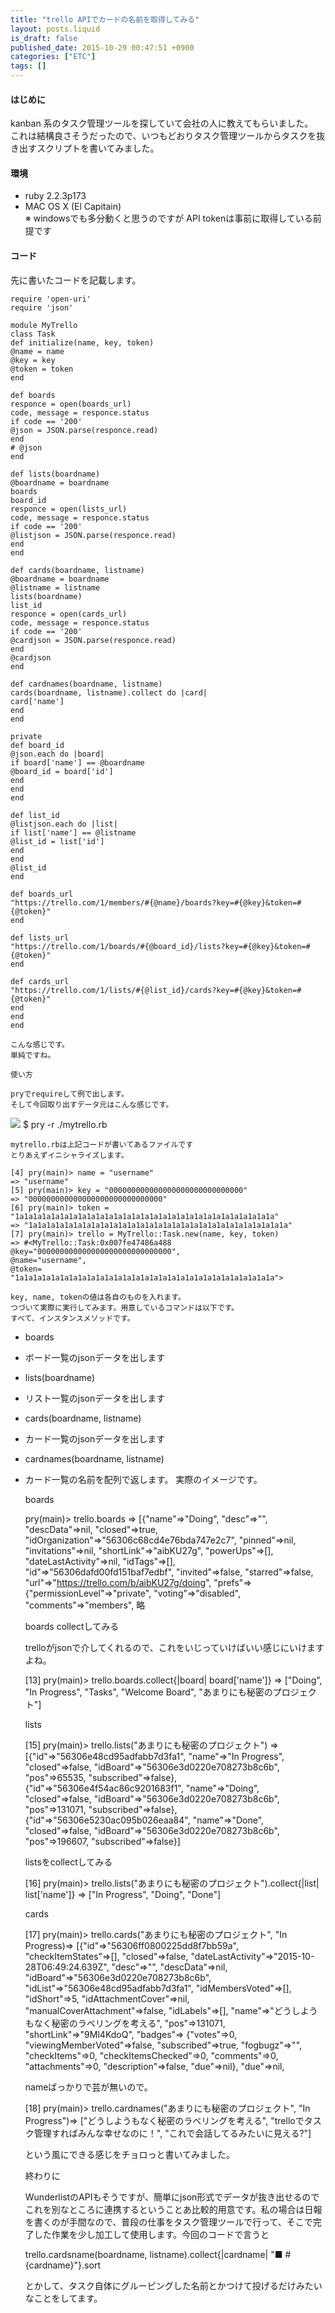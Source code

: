 ```yaml
---
title: "trello APIでカードの名前を取得してみる"
layout: posts.liquid
is_draft: false
published_date: 2015-10-29 00:47:51 +0900
categories: ["ETC"]
tags: []
---
```


#### はじめに
kanban 系のタスク管理ツールを探していて会社の人に教えてもらいました。  
これは結構良さそうだったので、いつもどおりタスク管理ツールからタスクを抜き出すスクリプトを書いてみました。

#### 環境
- ruby 2.2.3p173
- MAC OS X (El Capitain)  
※ windowsでも多分動くと思うのですが
API tokenは事前に取得している前提です

#### コード
先に書いたコードを記載します。

    require 'open-uri'
    require 'json'

    module MyTrello
    class Task
    def initialize(name, key, token)
    @name = name
    @key = key
    @token = token
    end

    def boards
    responce = open(boards_url)
    code, message = responce.status
    if code == '200'
    @json = JSON.parse(responce.read)
    end
    # @json
    end

    def lists(boardname)
    @boardname = boardname
    boards
    board_id
    responce = open(lists_url)
    code, message = responce.status
    if code == '200'
    @listjson = JSON.parse(responce.read)
    end
    end

    def cards(boardname, listname)
    @boardname = boardname
    @listname = listname
    lists(boardname)
    list_id
    responce = open(cards_url)
    code, message = responce.status
    if code == '200'
    @cardjson = JSON.parse(responce.read)
    end
    @cardjson
    end

    def cardnames(boardname, listname)
    cards(boardname, listname).collect do |card|
    card['name']
    end
    end

    private
    def board_id
    @json.each do |board|
    if board['name'] == @boardname
    @board_id = board['id']
    end
    end
    end

    def list_id
    @listjson.each do |list|
    if list['name'] == @listname
    @list_id = list['id']
    end
    end
    @list_id
    end

    def boards_url
    "https://trello.com/1/members/#{@name}/boards?key=#{@key}&token=#{@token}"
    end

    def lists_url
    "https://trello.com/1/boards/#{@board_id}/lists?key=#{@key}&token=#{@token}"
    end

    def cards_url
    "https://trello.com/1/lists/#{@list_id}/cards?key=#{@key}&token=#{@token}"
    end
    end
    end

    こんな感じです。
    単純ですね。

    使い方

    pryでrequireして例で出します。
    そして今回取り出すデータ元はこんな感じです。

 <img class="in_article" src="/public/images/2017/09/abbd7-0mlfz4qkpvbz38wzc.png">    $ pry -r ./mytrello.rb

    mytrello.rbは上記コードが書いてあるファイルです
    とりあえずイニシャライズします。

    [4] pry(main)> name = "username"
    => "username"
    [5] pry(main)> key = "000000000000000000000000000000"
    => "000000000000000000000000000000"
    [6] pry(main)> token = "1a1a1a1a1a1a1a1a1a1a1a1a1a1a1a1a1a1a1a1a1a1a1a1a1a1a1a1a1a"
    => "1a1a1a1a1a1a1a1a1a1a1a1a1a1a1a1a1a1a1a1a1a1a1a1a1a1a1a1a1a"
    [7] pry(main)> trello = MyTrello::Task.new(name, key, token)
    => #<MyTrello::Task:0x007fe47486a488
    @key="000000000000000000000000000000",
    @name="username",
    @token=
    "1a1a1a1a1a1a1a1a1a1a1a1a1a1a1a1a1a1a1a1a1a1a1a1a1a1a1a1a1a">

    key, name, tokenの値は各自のものを入れます。
    つづいて実際に実行してみます。用意しているコマンドは以下です。
    すべて、インスタンスメソッドです。

- boards
- ボード一覧のjsonデータを出します
- lists(boardname)
- リスト一覧のjsonデータを出します
- cards(boardname, listname)
- カード一覧のjsonデータを出します
- cardnames(boardname, listname)
- カード一覧の名前を配列で返します。
    実際のイメージです。

    boards

    pry(main)> trello.boards
    => [{"name"=>"Doing",
    "desc"=>"",
    "descData"=>nil,
    "closed"=>true,
    "idOrganization"=>"56306c68cd4e76bda747e2c7",
    "pinned"=>nil,
    "invitations"=>nil,
    "shortLink"=>"aibKU27g",
    "powerUps"=>[],
    "dateLastActivity"=>nil,
    "idTags"=>[],
    "id"=>"56306dafd00fd151baf7edbf",
    "invited"=>false,
    "starred"=>false,
    "url"=>"https://trello.com/b/aibKU27g/doing",
    "prefs"=>
    {"permissionLevel"=>"private",
    "voting"=>"disabled",
    "comments"=>"members",
    略

    boards collectしてみる

    trelloがjsonで介してくれるので、これをいじっていけばいい感じにいけますよね。

    [13] pry(main)> trello.boards.collect{|board| board['name']}
    => ["Doing",
    "In Progress",
    "Tasks",
    "Welcome Board",
    "あまりにも秘密のプロジェクト"]

    lists

    [15] pry(main)> trello.lists("あまりにも秘密のプロジェクト")
    => [{"id"=>"56306e48cd95adfabb7d3fa1",
    "name"=>"In Progress",
    "closed"=>false,
    "idBoard"=>"56306e3d0220e708273b8c6b",
    "pos"=>65535,
    "subscribed"=>false},
    {"id"=>"56306e4f54ac86c9201683f1",
    "name"=>"Doing",
    "closed"=>false,
    "idBoard"=>"56306e3d0220e708273b8c6b",
    "pos"=>131071,
    "subscribed"=>false},
    {"id"=>"56306e5230ac095b026eaa84",
    "name"=>"Done",
    "closed"=>false,
    "idBoard"=>"56306e3d0220e708273b8c6b",
    "pos"=>196607,
    "subscribed"=>false}]

    listsをcollectしてみる

    [16] pry(main)> trello.lists("あまりにも秘密のプロジェクト").collect{|list| list['name']}
    => ["In Progress", "Doing", "Done"]

    cards

    [17] pry(main)> trello.cards("あまりにも秘密のプロジェクト", "In Progress)=> [{"id"=>"56306ff0800225dd8f7bb59a",
    "checkItemStates"=>[],
    "closed"=>false,
    "dateLastActivity"=>"2015-10-28T06:49:24.639Z",
    "desc"=>"",
    "descData"=>nil,
    "idBoard"=>"56306e3d0220e708273b8c6b",
    "idList"=>"56306e48cd95adfabb7d3fa1",
    "idMembersVoted"=>[],
    "idShort"=>5,
    "idAttachmentCover"=>nil,
    "manualCoverAttachment"=>false,
    "idLabels"=>[],
    "name"=>"どうしようもなく秘密のラベリングを考える",
    "pos"=>131071,
    "shortLink"=>"9Ml4KdoQ",
    "badges"=>
    {"votes"=>0,
    "viewingMemberVoted"=>false,
    "subscribed"=>true,
    "fogbugz"=>"",
    "checkItems"=>0,
    "checkItemsChecked"=>0,
    "comments"=>0,
    "attachments"=>0,
    "description"=>false,
    "due"=>nil},
    "due"=>nil,

    nameばっかりで芸が無いので。

    [18] pry(main)> trello.cardnames("あまりにも秘密のプロジェクト", "In Progress")=> ["どうしようもなく秘密のラベリングを考える",
    "trelloでタスク管理すればみんな幸せなのに！",
    "これで会話してるみたいに見える?"]

    という風にできる感じをチョロっと書いてみました。

    終わりに

    WunderlistのAPIもそうですが、簡単にjson形式でデータが抜き出せるのでこれを別なところに連携するということあ比較的用意です。私の場合は日報を書くのが手間なので、普段の仕事をタスク管理ツールで行って、そこで完了した作業を少し加工して使用します。今回のコードで言うと

    trello.cardsname(boardname, listname).collect{|cardname| "■ #{cardname}"}.sort

    とかして、タスク自体にグルーピングした名前とかつけて投げるだけみたいなことをしてます。


